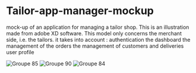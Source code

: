 # Tailor-app-manager-mockup
mock-up of an application for managing a tailor shop. 
This is an illustration made from adobe XD software. This model only concerns the merchant side, i.e. the tailors. 
it takes into account : 
authentication
the dashboard
the management of the orders
the management of customers and deliveries
user profile

![Groupe 85](https://user-images.githubusercontent.com/41445736/222719823-bbaf2360-fb48-4762-a9fe-919676b7ee75.png)
![Groupe 90](https://user-images.githubusercontent.com/41445736/222719828-aa592805-4abb-4d29-a2e6-36cadbeee1bd.png)
![Groupe 84](https://user-images.githubusercontent.com/41445736/222719833-ca5a67c1-c107-4828-a75a-71e972a469d1.png)

